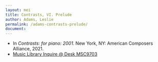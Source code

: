 ```yaml
---
layout: mei
title: Contrasts, VI. Prelude
author: Adams, Leslie
permalink: /adams-contrasts-prelude/
document:
---
```


- In *Contrasts: for piano: 2001.* New York, NY: American Composers Alliance, 2021.
- <a href="https://tufts.primo.exlibrisgroup.com/permalink/01TUN_INST/1kc9gia/alma991018728036003851" target="_blank">Music Library Inquire @ Desk MSC9703</a>
